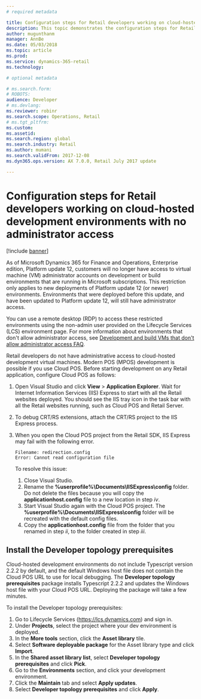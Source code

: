 ```yaml
---
# required metadata

title: Configuration steps for Retail developers working on cloud-hosted development environments with no administrator access
description: This topic demonstrates the configuration steps for Retail developers working on cloud-hosted development machines.
author: mugunthanm 
manager: AnnBe
ms.date: 05/03/2018
ms.topic: article
ms.prod: 
ms.service: dynamics-365-retail
ms.technology: 

# optional metadata

# ms.search.form: 
# ROBOTS: 
audience: Developer
# ms.devlang: 
ms.reviewer: robinr
ms.search.scope: Operations, Retail 
# ms.tgt_pltfrm: 
ms.custom: 
ms.assetid: 
ms.search.region: global
ms.search.industry: Retail
ms.author: mumani
ms.search.validFrom: 2017-12-08
ms.dyn365.ops.version: AX 7.0.0, Retail July 2017 update

---
```

# Configuration steps for Retail developers working on cloud-hosted development environments with no administrator access

[!include [banner](../../includes/banner.md)]

As of Microsoft Dynamics 365 for Finance and Operations, Enterprise edition, Platform update 12, customers will no longer have access to virtual machine (VM) administrator accounts on development or build environments that are running in Microsoft subscriptions. This restriction only applies to new deployments of Platform update 12 (or newer) environments. Environments that were deployed before this update, and  have been updated to Platform update 12, will still have administrator access.

You can use a remote desktop (RDP) to access these restricted environments using the non-admin user provided on the Lifecycle Services (LCS) environment page. For more information about environments that don't allow administrator access, see [Development and build VMs that don't allow administrator access FAQ](../../dev-itpro/sysadmin/VMs-no-admin-access.md).

Retail developers do not have administrative access to cloud-hosted development virtual machines. Modern POS (MPOS) development is possible if you use Cloud POS. Before starting development on any Retail application, configure Cloud POS as follows:


1. Open Visual Studio and click **View** > **Application Explorer**. Wait for Internet Information Services (IIS) Express to start with all the Retail websites deployed. You should see the IIS tray icon in the task bar with all the Retail websites running, such as Cloud POS and Retail Server.
4. To debug CRT/RS extensions, attach the CRT/RS project to the IIS Express process.
5. When you open the Cloud POS project from the Retail SDK, IIS Express may fail with the following error. 

    ```
    Filename: redirection.config
    Error: Cannot read configuration file
    ``` 
    To resolve this issue:
    1. Close Visual Studio.
    2. Rename the **%userprofile%\Documents\IISExpress\config** folder. Do not delete the files because you will copy the **applicationhost.config** file to a new location in step *iv*.
    3. Start Visual Studio again with the Cloud POS project. The **%userprofile%\Documents\IISExpress\config** folder will be recreated with the default config files.
    4. Copy the **applicationhost.config** file from the folder that you renamed in step *ii*, to the folder created in step *iii*. 

## Install the Developer topology prerequisites

Cloud-hosted development environments do not include Typescript version 2.2.2 by default, and the default Windows host file does not contain the Cloud POS URL to use for local debugging. The **Developer topology prerequisites** package installs Typescript 2.2.2 and updates the Windows host file with your Cloud POS URL. Deploying the package will take a few minutes. 


To install the Developer topology prerequisites:

   1. Go to Lifecycle Services (https://lcs.dynamics.com) and sign in.
   2. Under **Projects**, select the project where your dev environment is deployed.
   3. In the **More tools** section, click the **Asset library** tile.
   4. Select **Software deployable package** for the Asset library type and click **Import**.
   5. In the **Shared asset library list**, select **Developer topology prerequisites** and click **Pick**.
   6. Go to the **Environments** section, and click your development environment.
   7. Click the **Maintain** tab and select **Apply updates**.
   8. Select **Developer topology prerequisites** and click **Apply**.
